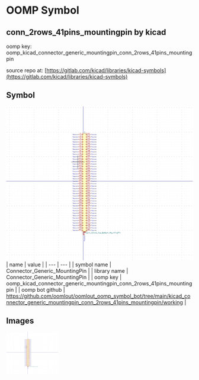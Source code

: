 # OOMP Symbol  
## conn_2rows_41pins_mountingpin  by kicad  
  
oomp key: oomp_kicad_connector_generic_mountingpin_conn_2rows_41pins_mountingpin  
  
source repo at: [https://gitlab.com/kicad/libraries/kicad-symbols](https://gitlab.com/kicad/libraries/kicad-symbols)  
## Symbol  
  
[![working.png](working_600.png)](working.png)  
| name | value | 
| --- | --- | 
| symbol name | Connector_Generic_MountingPin | 
| library name | Connector_Generic_MountingPin | 
| oomp key | oomp_kicad_connector_generic_mountingpin_conn_2rows_41pins_mountingpin | 
| oomp bot github | https://github.com/oomlout/oomlout_oomp_symbol_bot/tree/main/kicad_connector_generic_mountingpin_conn_2rows_41pins_mountingpin/working | 
## Images  
  
[![working.png](working_140.png)](working.png)  
